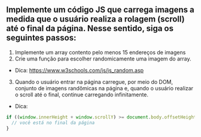 ## Implemente um código JS que carrega imagens a medida que o usuário realiza a rolagem (scroll) até o final da página. Nesse sentido, siga os seguintes passos:

1.  Implemente um array contento pelo menos 15 endereços de imagens
2. Crie uma função para escolher randomicamente uma imagem do array. 
* Dica: https://www.w3schools.com/js/js_random.asp
3. Quando o usuário entrar na página carregue, por meio do DOM, conjunto de imagens randômicas na página e, quando o usuário realizar o scroll até o final, continue carregando infinitamente. 
* Dica:
~~~javascript
if ((window.innerHeight + window.scrollY) >= document.body.offsetHeight) {
  // você está no final da página
}
~~~
